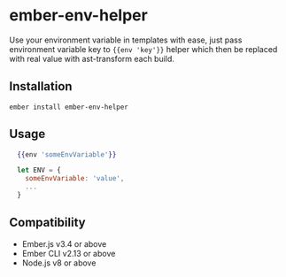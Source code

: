ember-env-helper
==============================================================================

 Use your environment variable in templates with ease, just pass environment variable key to `{{env 'key'}}` helper which then be replaced with real value with ast-transform each build.


Installation
------------------------------------------------------------------------------

```
ember install ember-env-helper
```

Usage
------------------------------------------------------------------------------

```hbs
  {{env 'someEnvVariable'}}
```

```js
  let ENV = {
    someEnvVariable: 'value',
    ...
  }
```

Compatibility
------------------------------------------------------------------------------

* Ember.js v3.4 or above
* Ember CLI v2.13 or above
* Node.js v8 or above
